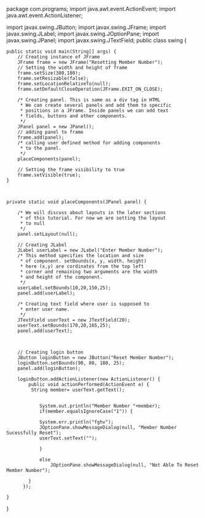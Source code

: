 package com.programs;
import java.awt.event.ActionEvent;
import java.awt.event.ActionListener;

import javax.swing.JButton;
import javax.swing.JFrame;
import javax.swing.JLabel;
import javax.swing.JOptionPane;
import javax.swing.JPanel;
import javax.swing.JTextField; 
public class swing {
    
    public static void main(String[] args) {    
        // Creating instance of JFrame
        JFrame frame = new JFrame("Resetting Member Number");
        // Setting the width and height of frame
        frame.setSize(380,180);
        frame.setResizable(false);
        frame.setLocationRelativeTo(null); 
        frame.setDefaultCloseOperation(JFrame.EXIT_ON_CLOSE);

        /* Creating panel. This is same as a div tag in HTML
         * We can create several panels and add them to specific 
         * positions in a JFrame. Inside panels we can add text 
         * fields, buttons and other components.
         */
        JPanel panel = new JPanel();    
        // adding panel to frame
        frame.add(panel);
        /* calling user defined method for adding components
         * to the panel.
         */
        placeComponents(panel);

        // Setting the frame visibility to true
        frame.setVisible(true);
    }


    
    private static void placeComponents(JPanel panel) {

        /* We will discuss about layouts in the later sections
         * of this tutorial. For now we are setting the layout 
         * to null
         */
        panel.setLayout(null);

        // Creating JLabel
        JLabel userLabel = new JLabel("Enter Member Number");
        /* This method specifies the location and size
         * of component. setBounds(x, y, width, height)
         * here (x,y) are cordinates from the top left 
         * corner and remaining two arguments are the width
         * and height of the component.
         */
        userLabel.setBounds(10,20,150,25);
        panel.add(userLabel);

        /* Creating text field where user is supposed to
         * enter user name.
         */
        JTextField userText = new JTextField(20);
        userText.setBounds(170,20,165,25);
        panel.add(userText);

     

        // Creating login button
        JButton loginButton = new JButton("Reset Member Number");
        loginButton.setBounds(90, 80, 180, 25);
        panel.add(loginButton);
        
        loginButton.addActionListener(new ActionListener() { 
            public void actionPerformed(ActionEvent e) {
             String member= userText.getText();
            	
            	
            	System.out.println("Member Number "+member);
            	if(member.equalsIgnoreCase("1")) {
            		
            	System.err.println("fghv");
            	JOptionPane.showMessageDialog(null, "Member Number Sucessfully Reset");
            	userText.setText("");
            	
            	}
            	
            	else
            		JOptionPane.showMessageDialog(null, "Not Able To Reset Member Number");
            		
            }
          }); 
        
    }

}
